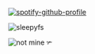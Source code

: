 

[![spotify-github-profile](https://spotify-github-profile.kittinanx.com/api/view?uid=4mmwuqyh96l5hekxtvqlnxhzx&cover_image=true&theme=novatorem&show_offline=false&background_color=121212&interchange=false&bar_color=cfd6f2&bar_color_cover=false)](https://github.com/kittinan/spotify-github-profile)

![sleepyfs](https://github.com/user-attachments/assets/f5d9db12-4850-4d09-8963-9b723fd33ffd)

![not mine ✃](https://github.com/user-attachments/assets/269615b5-d3cf-4b44-ab8b-3cbd1db08c2c)

